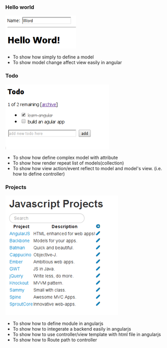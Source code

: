 

###  Hello world

![helloworld](helloworld/angularjs-tutorial-helloworld.png)

  -  To show how simply to define a model
  -  To show model change affect view easily in angular
    
### Todo

![todo](todo/angularjs-tutorial-todo.png)

  - To show how define complex model with attribute
  - To show how render repeat list of models(collection)
  - To show how view action/event reflect to model and model's view. (i.e. how to define controller)

### Projects

![project app](projects/angularjs-tutorial-projects.png)

  - To show how to define module in angularjs
  - To show how to integerate a backend easily in angularjs
  - To show how to use controller/view template with html file in angularjs
  - To show how to Route path to controller
     
            
       
